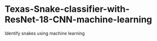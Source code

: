 # Texas-Snake-classifier-with-ResNet-18-CNN-machine-learning
 Identify snakes using machine learning
